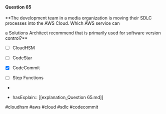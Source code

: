 #### Question  65


**The development team in a media organization is moving their SDLC processes into the AWS Cloud. Which AWS service can

a Solutions Architect recommend that is primarily used for software version control?**


- [ ] CloudHSM


- [ ] CodeStar


- [x] CodeCommit


- [ ] Step Functions


*

- hasExplain:: [[explanation_Question  65.md]]

#cloudhsm #aws #cloud #sdlc #codecommit 